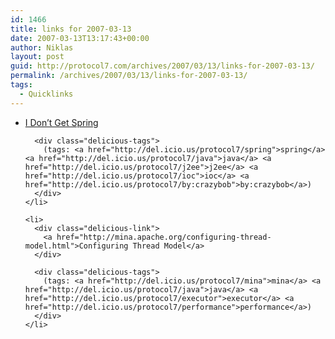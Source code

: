 ```yaml
---
id: 1466
title: links for 2007-03-13
date: 2007-03-13T13:17:43+00:00
author: Niklas
layout: post
guid: http://protocol7.com/archives/2007/03/13/links-for-2007-03-13/
permalink: /archives/2007/03/13/links-for-2007-03-13/
tags:
  - Quicklinks
---
```

<div class='microid-c703b9a7fdd9590ac60f1adb899890b5ef57be7a'>
  <ul class="delicious">
    <li>
      <div class="delicious-link">
        <a href="http://crazybob.org/2006/01/i-dont-get-spring.html">I Don&#8217;t Get Spring</a>
      </div>
      
      <div class="delicious-tags">
        (tags: <a href="http://del.icio.us/protocol7/spring">spring</a> <a href="http://del.icio.us/protocol7/java">java</a> <a href="http://del.icio.us/protocol7/j2ee">j2ee</a> <a href="http://del.icio.us/protocol7/ioc">ioc</a> <a href="http://del.icio.us/protocol7/by:crazybob">by:crazybob</a>)
      </div>
    </li>
    
    <li>
      <div class="delicious-link">
        <a href="http://mina.apache.org/configuring-thread-model.html">Configuring Thread Model</a>
      </div>
      
      <div class="delicious-tags">
        (tags: <a href="http://del.icio.us/protocol7/mina">mina</a> <a href="http://del.icio.us/protocol7/java">java</a> <a href="http://del.icio.us/protocol7/executor">executor</a> <a href="http://del.icio.us/protocol7/performance">performance</a>)
      </div>
    </li>
  </ul>
</div>